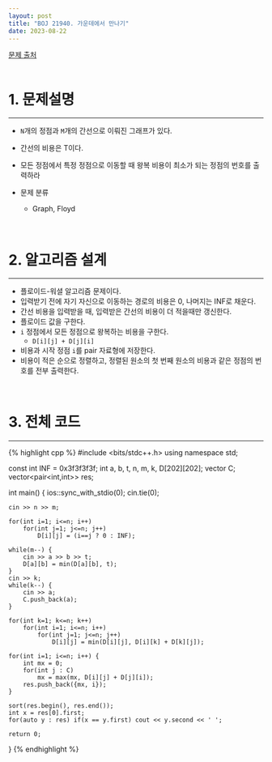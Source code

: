 ```yaml
---
layout: post
title: "BOJ 21940. 가운데에서 만나기"
date: 2023-08-22
---
```


[문제 출처](https://www.acmicpc.net/problem/21940) <br/><br/>

# 1. 문제설명
<hr>

- `N`개의 정점과 `M`개의 간선으로 이뤄진 그래프가 있다.
- 간선의 비용은 T이다.
- 모든 정점에서 특정 정점으로 이동할 때 왕복 비용이 최소가 되는 정점의 번호를 출력하라

- 문제 분류
  - Graph, Floyd


<br/>

# 2. 알고리즘 설계
<hr>

- 플로이드-워셜 알고리즘 문제이다.
- 입력받기 전에 자기 자신으로 이동하는 경로의 비용은 0, 나머지는 INF로 채운다.
- 간선 비용을 입력받을 때, 입력받은 간선의 비용이 더 적을때만 갱신한다.
- 플로이드 값을 구한다.
- `i` 정점에서 모든 정점으로 왕복하는 비용을 구한다.
  - `D[i][j] + D[j][i]`
- 비용과 시작 정점 `i`를 pair 자료형에 저장한다.
- 비용이 적은 순으로 정렬하고, 정렬된 원소의 첫 번째 원소의 비용과 같은 정점의 번호를 전부 출력한다.


<br/>

# 3. 전체 코드
<hr>

{% highlight cpp %}
#include <bits/stdc++.h>
using namespace std;

const int INF = 0x3f3f3f3f;
int a, b, t, n, m, k, D[202][202];
vector<int> C;
vector<pair<int,int>> res;

int main() {
	ios::sync_with_stdio(0);
	cin.tie(0);

	cin >> n >> m;

	for(int i=1; i<=n; i++)
		for(int j=1; j<=n; j++)
			D[i][j] = (i==j ? 0 : INF);

	while(m--) {
		cin >> a >> b >> t;
		D[a][b] = min(D[a][b], t);
	}
	cin >> k;
	while(k--) {
		cin >> a;
		C.push_back(a);
	}

	for(int k=1; k<=n; k++)
		for(int i=1; i<=n; i++)
			for(int j=1; j<=n; j++)
				D[i][j] = min(D[i][j], D[i][k] + D[k][j]);

	for(int i=1; i<=n; i++) {
		int mx = 0;
		for(int j : C)
			mx = max(mx, D[i][j] + D[j][i]);
		res.push_back({mx, i});
	}

	sort(res.begin(), res.end());
	int x = res[0].first;
	for(auto y : res) if(x == y.first) cout << y.second << ' ';

	return 0;
}
{% endhighlight %}